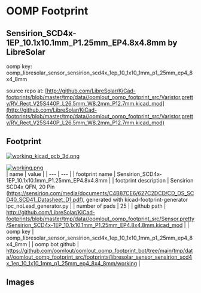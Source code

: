 # OOMP Footprint  
## Sensirion_SCD4x-1EP_10.1x10.1mm_P1.25mm_EP4.8x4.8mm  by LibreSolar  
  
oomp key: oomp_libresolar_sensor_sensirion_scd4x_1ep_10_1x10_1mm_p1_25mm_ep4_8x4_8mm  
  
source repo at: [http://github.com/LibreSolar/KiCad-footprints/blob/master/tmp/data//oomlout_oomp_footprint_src/Varistor.pretty/RV_Rect_V25S440P_L26.5mm_W8.2mm_P12.7mm.kicad_mod](http://github.com/LibreSolar/KiCad-footprints/blob/master/tmp/data//oomlout_oomp_footprint_src/Varistor.pretty/RV_Rect_V25S440P_L26.5mm_W8.2mm_P12.7mm.kicad_mod)  
## Footprint  
  
[![working_kicad_pcb_3d.png](working_kicad_pcb_3d_600.png)](working_kicad_pcb_3d.png)  
  
[![working.png](working_600.png)](working.png)  
| name | value | 
| --- | --- | 
| footprint name | Sensirion_SCD4x-1EP_10.1x10.1mm_P1.25mm_EP4.8x4.8mm | 
| footprint description | Sensirion SCD4x QFN, 20 Pin (https://sensirion.com/media/documents/C4B87CE6/627C2DCD/CD_DS_SCD40_SCD41_Datasheet_D1.pdf), generated with kicad-footprint-generator ipc_noLead_generator.py | 
| number of pads | 25 | 
| github path | http://github.com/LibreSolar/KiCad-footprints/blob/master/tmp/data//oomlout_oomp_footprint_src/Sensor.pretty/Sensirion_SCD4x-1EP_10.1x10.1mm_P1.25mm_EP4.8x4.8mm.kicad_mod | 
| oomp key | oomp_libresolar_sensor_sensirion_scd4x_1ep_10_1x10_1mm_p1_25mm_ep4_8x4_8mm | 
| oomp bot github | https://github.com/oomlout/oomlout_oomp_footprint_bot/tree/main/tmp/data//oomlout_oomp_footprint_src/footprints/libresolar_sensor_sensirion_scd4x_1ep_10_1x10_1mm_p1_25mm_ep4_8x4_8mm/working | 
## Images  
